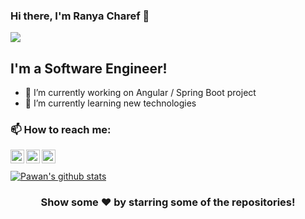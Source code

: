 ### Hi there, I'm Ranya Charef  👋
![](https://komarev.com/ghpvc/?username=ranyacharef)
## I'm a Software Engineer!

- 🔭 I’m currently working on Angular / Spring Boot project
- 🌱 I’m currently learning new technologies 

### 📫 How to reach me:


<a href="https://www.linkedin.com/in/raniacharef">
  <img align="left" alt="Ranya's Linkdein" width="22px" src="https://cdn.jsdelivr.net/npm/simple-icons@v3/icons/linkedin.svg" />
</a>
<a href="https://gitlab.com/Ranyacharef">
  <img align="left" alt="Ranya's Github" width="22px" src="https://cdn.jsdelivr.net/npm/simple-icons@v3/icons/gitlab.svg" />
</a>
<a href="https://www.facebook.com/ranya.charef">
  <img align="left" alt="Ranya's Facebook" width="22px" src="https://cdn.jsdelivr.net/npm/simple-icons@v3/icons/facebook.svg" />
</a>

<br/>
<br/>

<a href="https://github.com/ranyacharef">
 <img align="center" src="https://github-readme-stats.vercel.app/api?PAT_1&username=ranyacharef&show_icons=true&theme=radical&line_height=27" alt="Pawan's github stats"/>
</a>


<div align="center">

### Show some ❤️ by starring some of the repositories!


<!--
### Hi there 👋
**ranyacharef/ranyacharef** is a ✨ _special_ ✨ repository because its `README.md` (this file) appears on your GitHub profile.

Here are some ideas to get you started:

- 🔭 I’m currently working on ...
- 🌱 I’m currently learning ...
- 👯 I’m looking to collaborate on ...
- 🤔 I’m looking for help with ...
- 💬 Ask me about ...
- 📫 How to reach me: ...
- 😄 Pronouns: ...
- ⚡ Fun fact: ...
-->

